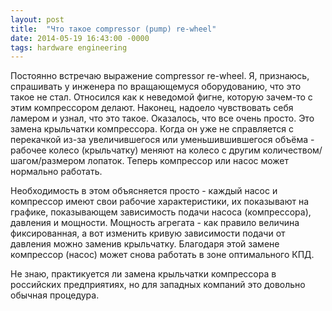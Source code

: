 ```yaml
---
layout: post
title:  "Что такое compressor (pump) re-wheel"
date: 2014-05-19 16:43:00 -0000
tags: hardware engineering
---
```


Постоянно встречаю  выражение compressor re-wheel. Я, признаюсь, спрашивать у инженера по вращающемуся оборудованию, что это такое не стал. Относился как к неведомой фигне, которую зачем-то с этим компрессором делают. Наконец, надоело чувствовать себя ламером и узнал, что это такое. Оказалось, что все очень просто. Это замена крыльчатки компрессора. Когда он уже не справляется с перекачкой из-за увеличившегося или уменьшившившегося объёма - рабочее колесо (крыльчатку) меняют на колесо с другим количеством/шагом/размером лопаток. Теперь компрессор или насос может нормально работать.

Необходимость в этом объясняется просто - каждый насос и компрессор имеют свои рабочие характеристики, их показывают на графике, показывающем зависимость подачи насоса (компрессора), давления и мощности. Мощность агрегата - как правило величина фиксированная, а вот изменить кривую зависимости подачи от давления можно заменив крыльчатку. Благодаря этой замене компрессор (насос) может снова работать в зоне оптимального КПД.

Не знаю, практикуется ли замена крыльчатки компрессора в российских предприятиях, но для западных компаний это довольно обычная процедура. 